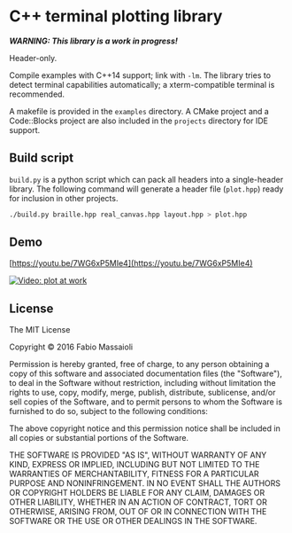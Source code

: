 # C++ terminal plotting library

***WARNING: This library is a work in progress!***

Header-only.

Compile examples with C++14 support; link with `-lm`. The library tries to
detect terminal capabilities automatically; a xterm-compatible terminal
is recommended.

A makefile is provided in the `examples` directory. A CMake project and
a Code::Blocks project are also included in the `projects` directory
for IDE support.

## Build script

`build.py` is a python script which can pack all headers into a
single-header library. The following command will generate a
header file (`plot.hpp`) ready for inclusion in other projects.

```sh
./build.py braille.hpp real_canvas.hpp layout.hpp > plot.hpp
```

## Demo

[https://youtu.be/7WG6xP5MIe4](https://youtu.be/7WG6xP5MIe4)

[![Video: plot at work](https://img.youtube.com/vi/7WG6xP5MIe4/0.jpg)](https://www.youtube.com/watch?v=7WG6xP5MIe4)

## License

The MIT License

Copyright &copy; 2016 Fabio Massaioli

Permission is hereby granted, free of charge, to any person obtaining a copy
of this software and associated documentation files (the "Software"), to deal
in the Software without restriction, including without limitation the rights
to use, copy, modify, merge, publish, distribute, sublicense, and/or sell
copies of the Software, and to permit persons to whom the Software is
furnished to do so, subject to the following conditions:

The above copyright notice and this permission notice shall be included in all
copies or substantial portions of the Software.

THE SOFTWARE IS PROVIDED "AS IS", WITHOUT WARRANTY OF ANY KIND, EXPRESS OR
IMPLIED, INCLUDING BUT NOT LIMITED TO THE WARRANTIES OF MERCHANTABILITY,
FITNESS FOR A PARTICULAR PURPOSE AND NONINFRINGEMENT. IN NO EVENT SHALL THE
AUTHORS OR COPYRIGHT HOLDERS BE LIABLE FOR ANY CLAIM, DAMAGES OR OTHER
LIABILITY, WHETHER IN AN ACTION OF CONTRACT, TORT OR OTHERWISE, ARISING FROM,
OUT OF OR IN CONNECTION WITH THE SOFTWARE OR THE USE OR OTHER DEALINGS IN THE
SOFTWARE.

